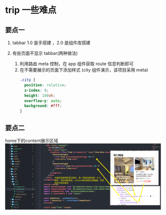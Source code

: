 # trip 一些难点


## 要点一
1. tabbar 1.0 是手搭建 ，2.0 是组件库搭建

2. 有些页面不显示 tabbar(两种做法)
   1. 利用路由 meta 控制，在 app 组件获取 route 信息判断即可
   2. 在不需要展示的页面下添加样式 (city 组件演示，该项目采用 meta)
      ```css
      .city {
        position: relative;
        z-index: 9;
        height: 100vh;
        overflow-y: auto;
        background: #fff;
      }
      ```

## 要点二

home下的content展示区域
![](./images/1.png)


